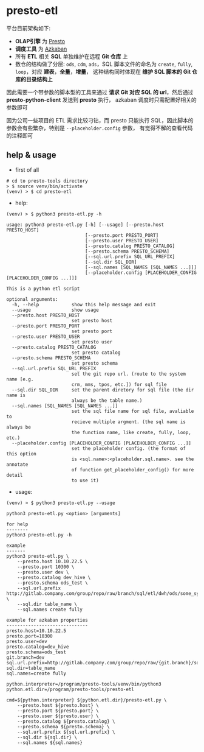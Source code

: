 # presto-etl

平台目前架构如下:

- __OLAP引擎__ 为 [Presto](https://prestodb.io/)
- __调度工具__ 为 [Azkaban](https://azkaban.github.io/)
- 所有 __ETL__ 相关 __SQL__ 单独维护在远程 __Git 仓库__ 上
- 数仓的结构做了分层: `ods`, `cdm`, `ads`，SQL 脚本文件的命名为 `create`, `fully`, `loop`，对应 __建表__，__全量__，__增量__，
    这种结构同时体现在 __维护 SQL 脚本的 Git 仓库的目录结构上__

因此需要一个带参数的脚本型的工具来通过 __请求 Git 对应 SQL 的 url__，然后通过 __presto-python-client__ 发送到 __presto__ 执行，
azkaban 调度时只需配置好相关的参数即可

因为公司一些项目的 ETL 需求比较刁钻，而 presto 只能执行 SQL，因此脚本的参数会有些繁杂，特别是 `--placeholder.config` 参数，
有觉得不解的查看代码的注释即可

## help & usage

- first of all

```shell
# cd to presto-tools directory
> $ source venv/bin/activate
(venv) > $ cd presto-etl
```

- help:

```shell
(venv) > $ python3 presto-etl.py -h

usage: python3 presto-etl.py [-h] [--usage] [--presto.host PRESTO_HOST]
                             [--presto.port PRESTO_PORT]
                             [--presto.user PRESTO_USER]
                             [--presto.catalog PRESTO_CATALOG]
                             [--presto.schema PRESTO_SCHEMA]
                             [--sql.url.prefix SQL_URL_PREFIX]
                             [--sql.dir SQL_DIR]
                             [--sql.names [SQL_NAMES [SQL_NAMES ...]]]
                             [--placeholder.config [PLACEHOLDER_CONFIG [PLACEHOLDER_CONFIG ...]]]

This is a python etl script

optional arguments:
  -h, --help            show this help message and exit
  --usage               show usage
  --presto.host PRESTO_HOST
                        set presto host
  --presto.port PRESTO_PORT
                        set presto port
  --presto.user PRESTO_USER
                        set presto user
  --presto.catalog PRESTO_CATALOG
                        set presto catalog
  --presto.schema PRESTO_SCHEMA
                        set presto schema
  --sql.url.prefix SQL_URL_PREFIX
                        set the git repo url. (route to the system name [e.g.
                        crm, mms, tpos, etc.]) for sql file
  --sql.dir SQL_DIR     set the parent diretory for sql file (the dir name is
                        always be the table name.)
  --sql.names [SQL_NAMES [SQL_NAMES ...]]
                        set the sql file name for sql file, avaliable to
                        recieve multiple argment. (the sql name is always be
                        the function name, like create, fully, loop, etc.)
  --placeholder.config [PLACEHOLDER_CONFIG [PLACEHOLDER_CONFIG ...]]
                        set the placeholder config. (the format of this option
                        is <sql.name>:<placeholder.sql.name>. see the annotate
                        of function get_placeholder_config() for more detail
                        to use it)
```

- usage:

```shell
(venv) > $ python3 presto-etl.py --usage

python3 presto-etl.py <option> [arguments]

for help
--------
python3 presto-etl.py -h

example
-------
python3 presto-etl.py \
    --presto.host 10.10.22.5 \
    --presto.port 10300 \
    --presto.user dev \
    --presto.catalog dev_hive \
    --presto.schema ods_test \
    --sql.url.prefix http://gitlab.company.com/group/repo/raw/branch/sql/etl/dwh/ods/some_system \
    --sql.dir table_name \
    --sql.names create fully

example for azkaban properties
------------------------------
presto.host=10.10.22.5
presto.port=10300
presto.user=dev
presto.catalog=dev_hive
presto.schema=ods_test
git.branch=dev
sql.url.prefix=http://gitlab.company.com/group/repo/raw/{git.branch}/sql/etl/dwh/ods/some_system
sql.dir=table_name
sql.names=create fully

python.interpreter=/program/presto-tools/venv/bin/python3
python.etl.dir=/program/presto-tools/presto-etl

cmd=${python.interpreter} ${python.etl.dir}/presto-etl.py \
    --presto.host ${presto.host} \
    --presto.port ${presto.port} \
    --presto.user ${presto.user} \
    --presto.catalog ${presto.catalog} \
    --presto.schema ${presto.schema} \
    --sql.url.prefix ${sql.url.prefix} \
    --sql.dir ${sql.dir} \
    --sql.names ${sql.names}
```